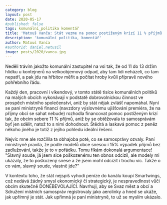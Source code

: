 ```yaml
---
category: blog
layout: post
date: 2020-05-17
#published: false
tags: komunální_politika komentář
title: 'Matouš Vanča: Stát vezme na pomoc postiženým krizí 11 % příjmů obcím, aniž by jim to sdělil, natož s nimi konzultoval'
description: 'komunální politika, komentář'
author: Matouš Vanča
#authorId: daniel.netusil
image: posts/2020/vanca.jpg
---
```


Neděli trávím jakožto komunální zastupitel na vsi tak, že od 11 do 13 držím hlídku u kontejnerů na velkoobjemový odpad, aby tam lidi neházeli, co tam nepatří, a pak jdu na hřbitov měřit a počítat hroby kvůli přípravě nového pohřebního řádu.

Každý den, pracovní i víkendový, v tomto státě tisíce komunálních politiků na malých obcích vykonávají v podstatě dobrovolnickou činnost ve prospěch místního společenství, aniž by stát nějak zvlášť napomáhal. Nyní se paní ministryně financí (navzdory výslovnému ujišťování premiéra, že na příjmy obcí se sahat nebude) rozhodla financovat pomoc postiženým krizí tak, že obcím sebere 11 % příjmů, aniž by se obtěžovala to samosprávám byť jen sdělit, natož to s nimi dohodnout. Štědrá a laskavá pomoc z peněz někoho jiného je totiž z jejího pohledu ideální řešení.

Nejvíc mne ale rozčílila ta obhajoba poté, co se samosprávy ozvaly. Paní ministryně pravila, že podle modelů obce snesou i 15% výpadek příjmů bez zadlužování, takže je to v pořádku.
Tomu říkám dokonalá argumentace! "Slavný soude, já jsem sice poškozenému ten obnos odcizil, ale modely mi ukázaly, že to poškozený snese a že jsem mohl odcizit i trochu víc. Takže o co vám, slavný soude, vlastně jde?"

V kontextu toho, že stát nejspíš vyhodí peníze do kanálu koupí Smartwings, což nedává žádný smysl ekonomický či strategický, je nespravedlnost vůči obcím skutečně DONEBEVOLAJÍCÍ. Navrhuji, aby se Svaz měst a obcí a Sdružení místních samospráv registrovaly jako aerolinky a hned se ukáže, jak upřímný je stát. Jak upřímná je paní ministryně, to už se myslím ukázalo.
